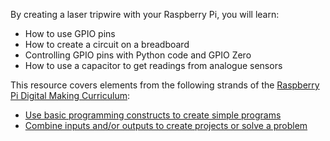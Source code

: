 By creating a laser tripwire with your Raspberry Pi, you will learn:

- How to use GPIO pins
- How to create a circuit on a breadboard
- Controlling GPIO pins with Python code and GPIO Zero
- How to use a capacitor to get readings from analogue sensors

This resource covers elements from the following strands of the [Raspberry Pi Digital Making Curriculum](https://www.raspberrypi.org/curriculum/):

- [Use basic programming constructs to create simple programs](https://www.raspberrypi.org/curriculum/programming/creator)
- [Combine inputs and/or outputs to create projects or solve a problem](https://www.raspberrypi.org/curriculum/physical-computing/builder)
